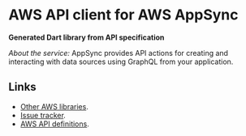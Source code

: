 # AWS API client for AWS AppSync

**Generated Dart library from API specification**

*About the service:*
AppSync provides API actions for creating and interacting with data sources
using GraphQL from your application.

## Links

- [Other AWS libraries](https://github.com/agilord/aws_client/tree/master/generated).
- [Issue tracker](https://github.com/agilord/aws_client/issues).
- [AWS API definitions](https://github.com/aws/aws-sdk-js/tree/master/apis).
